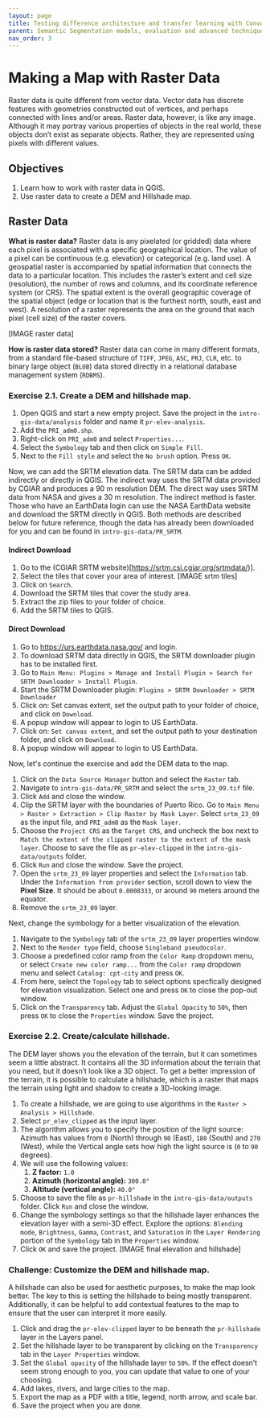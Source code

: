 ```yaml
---
layout: page
title: Testing difference architecture and transfer learning with Convolutional Neural Networks
parent: Semantic Segmentation models, evaluation and advanced techniques
nav_order: 3
---
```


# Making a Map with Raster Data

Raster data is quite different from vector data. Vector data has discrete features with geometries constructed out of vertices, and perhaps connected with lines and/or areas. Raster data, however, is like any image. Although it may portray various properties of objects in the real world, these objects don’t exist as separate objects. Rather, they are represented using pixels with different values.

## Objectives
1. Learn how to work with raster data in QGIS.
2. Use raster data to create a DEM and Hillshade map.

## Raster Data
**What is raster data?** Raster data is any pixelated (or gridded) data where each pixel is associated with a specific geographical location. The value of a pixel can be continuous (e.g. elevation) or categorical (e.g. land use). A geospatial raster is accompanied by spatial information that connects the data to a particular location. This includes the raster’s extent and cell size (resolution), the number of rows and columns, and its coordinate reference system (or CRS). The spatial extent is the overall geographic coverage of the spatial object (edge or location that is the furthest north, south, east and west). A resolution of a raster represents the area on the ground that each pixel (cell size) of the raster covers.

[IMAGE raster data]

**How is raster data stored?** Raster data can come in many different formats, from a standard file-based structure of `TIFF`, `JPEG`, `ASC`, `PRJ`, `CLR`, etc. to binary large object (`BLOB`) data stored directly in a relational database management system (`RDBMS`). 

### Exercise 2.1. Create a DEM and hillshade map. 
1. Open QGIS and start a new empty project. Save the project in the `intro-gis-data/analysis` folder and name it `pr-elev-analysis`.
2. Add the `PRI_adm0.shp`.
3. Right-click on `PRI_adm0` and select `Properties...`.
4. Select the `Symbology` tab and then click on `Simple Fill`.
5. Next to the `Fill style` and select the `No brush` option. Press `OK`.

Now, we can add the SRTM elevation data. The SRTM data can be added indirectly or directly in QGIS. The indirect way uses the SRTM data provided by CGIAR and produces a 90 m resolution DEM. The direct way uses SRTM data from NASA and gives a 30 m resolution. The indirect method is faster. Those who have an EarthData login can use the NASA EarthData website and download the SRTM directly in QGIS. Both methods are described below for future reference, though the data has already been downloaded for you and can be found in `intro-gis-data/PR_SRTM`.

#### Indirect Download
1. Go to the (CGIAR SRTM website)[https://srtm.csi.cgiar.org/srtmdata/)].
2. Select the tiles that cover your area of interest. [IMAGE srtm tiles]
3. Click on `Search`.
4. Download the SRTM tiles that cover the study area.
5. Extract the zip files to your folder of choice.
6. Add the SRTM tiles to QGIS.

#### Direct Download
1. Go to https://urs.earthdata.nasa.gov/ and login.
2. To download SRTM data directly in QGIS, the SRTM downloader plugin has to be installed first.
3. Go to `Main Menu: Plugins > Manage and Install Plugin > Search for SRTM Downloader > Install Plugin`.
4. Start the SRTM Downloader plugin: `Plugins > SRTM Downloader > SRTM Downloader`
5. Click on: Set canvas extent, set the output path to your folder of choice, and click on `Download`.
6. A popup window will appear to login to US EarthData.
7. Click on: `Set canvas extent`, and set the output path to your destination folder, and click on `Download`.
8. A popup window will appear to login to US EarthData.

Now, let's continue the exercise and add the DEM data to the map.

1. Click on the `Data Source Manager` button and select the `Raster` tab. 
2. Navigate to `intro-gis-data/PR_SRTM` and select the `srtm_23_09.tif` file.
3. Click `Add` and close the window.
4. Clip the SRTM layer with the boundaries of Puerto Rico. Go to `Main Menu > Raster > Extraction > Clip Raster by Mask Layer`. Select `srtm_23_09` as the input file, and `PRI_adm0` as the `Mask layer`.
5. Choose the `Project CRS` as the `Target CRS`, and uncheck the box next to `Match the extent of the clipped raster to the extent of the mask layer`. Choose to save the file as `pr-elev-clipped` in the `intro-gis-data/outputs` folder.
6. Click `Run` and close the window. Save the project.
7. Open the `srtm_23_09` layer properties and select the `Information` tab. Under the `Information from provider` section, scroll down to view the **Pixel Size**. It should be about `0.0008333`, or around `90` meters around the equator.
8. Remove the `srtm_23_09` layer.

Next, change the symbology for a better visualization of the elevation.

1. Navigate to the `Symbology` tab of the `srtm_23_09` layer properties window.
2. Next to the `Render type` field, choose `Singleband pseudocolor`. 
3. Choose a predefined color ramp from the `Color Ramp` dropdown menu, or select `Create new color ramp...` from the `Color ramp` dropdown menu and select `Catalog: cpt-city` and press `OK`.
4. From here, select the `Topology` tab to select options specfically designed for elevation visualization. Select one and press `OK` to close the pop-out window.
5. Click on the `Transparency` tab. Adjust the `Global Opacity` to `50%`, then press `OK` to close the `Properties` window. Save the project.

### Exercise 2.2. Create/calculate hillshade.
The DEM layer shows you the elevation of the terrain, but it can sometimes seem a little abstract. It contains all the 3D information about the terrain that you need, but it doesn’t look like a 3D object. To get a better impression of the terrain, it is possible to calculate a hillshade, which is a raster that maps the terrain using light and shadow to create a 3D-looking image.

1. To create a hillshade, we are going to use algorithms in the `Raster > Analysis > Hillshade`.
2. Select `pr_elev_clipped` as the input layer.
3. The algorithm allows you to specify the position of the light source: Azimuth has values from `0` (North) through `90` (East), `180` (South) and `270` (West), while the Vertical angle sets how high the light source is (`0` to `90` degrees).
4. We will use the following values: 
    1. **Z factor:** `1.0`
    2. **Azimuth (horizontal angle):** `300.0°`
    3. **Altitude (vertical angle):** `40.0°`
5. Choose to save the file as `pr-hillshade` in the `intro-gis-data/outputs` folder. Click `Run` and close the window.
6. Change the symbology settings so that the hillshade layer enhances the elevation layer with a semi-3D effect. Explore the options: `Blending mode`, `Brightness`, `Gamma`, `Contrast`, and `Saturation` in the `Layer Rendering` portion of the `Symbology` tab in the `Properties` window.
7. Click `OK` and save the project. [IMAGE final elevation and hillshade]

### Challenge: Customize the DEM and hillshade map.
A hillshade can also be used for aesthetic purposes, to make the map look better. The key to this is setting the hillshade to being mostly transparent. Additionally, it can be helpful to add contextual features to the map to ensure that the user can interpret it more easily. 

1. Click and drag the `pr-elev-clipped` layer to be beneath the `pr-hillshade` layer in the Layers panel.
2. Set the hillshade layer to be transparent by clicking on the `Transparency` tab in the `Layer Properties` window.
3. Set the `Global opacity` of the hillshade layer to `50%`.  If the effect doesn’t seem strong enough to you, you can update that value to one of your choosing.
4. Add lakes, rivers, and large cities to the map.
5. Export the map as a PDF with a title, legend, north arrow, and scale bar.
6. Save the project when you are done.
